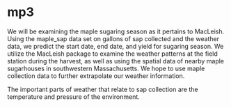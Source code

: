 # mp3
We will be examining the maple sugaring season as it pertains to MacLeish.
Using the maple_sap data set on gallons of sap collected and the weather data,
we predict the start date, end date, and yield for sugaring season. We utilize the MacLeish package to
examine the weather patterns at the field station during the harvest, as well as using the spatial
data of nearby maple sugarhouses in southwestern Massachusetts. We hope to use maple collection data to
further extrapolate our weather information.

The important parts of weather that relate to sap collection are the temperature and pressure of the
environment.
